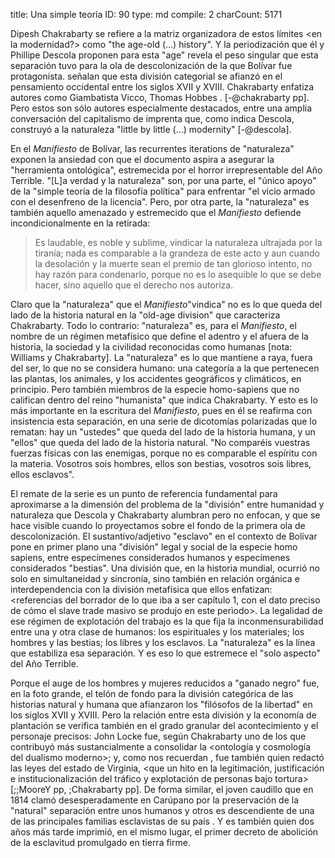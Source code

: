 title:          Una simple teoría
ID:             90
type:           md
compile:        2
charCount:      5171


Dipesh Chakrabarty se refiere a la matriz organizadora de estos límites <en la modernidad?> como "the age-old (...) history". Y la periodización que él y Phillipe Descola proponen para esta "age" revela el peso singular que esta separación tuvo para la ola de descolonización de la que Bolívar fue protagonista. <Ambos> señalan que esta división categorial se afianzó en el pensamiento occidental entre los siglos XVII y XVIII. Chakrabarty enfatiza autores como Giambatista Vicco, Thomas Hobbes  <y John Locke>.  [-@chakrabarty pp]. Pero estos son sólo  autores especialmente destacados, entre una amplia conversación del capitalismo de imprenta que, como indica Descola, construyó a la naturaleza "little by little (...) modernity" [-@descola]. 

En el _Manifiesto_ de Bolívar, las recurrentes iterations de "naturaleza" exponen la ansiedad con que el documento aspira a asegurar la "herramienta ontológica", estremecida por el horror irrepresentable del Año Terrible.  "[L]a verdad y la naturaleza" son, por una parte, el "único apoyo" de la "simple teoría de la filosofía política" para enfrentar "el vicio armado con el desenfreno de la licencia". Pero, por otra parte, la "naturaleza" es también aquello amenazado y estremecido que el _Manifiesto_ defiende incondicionalmente en la retirada: 

>Es laudable, es noble y sublime, vindicar la naturaleza ultrajada por la tiranía; nada es comparable a la grandeza de este acto y aun cuando la desolación y la muerte sean el premio de tan glorioso intento, no hay razón para condenarlo, porque no es lo asequible lo que se debe hacer, sino aquello que el derecho nos autoriza. 

Claro que la "naturaleza" que el _Manifiesto_"vindica" no es lo que queda del lado de la historia natural en la "old-age division" que caracteriza Chakrabarty. Todo lo contrario: "naturaleza" es, para el _Manifiesto_, el nombre de un régimen metafísico que define el adentro y el afuera de la historia, la sociedad y la civilidad reconocidas como humanas [nota: Williams y Chakrabarty]. La "naturaleza" es lo que mantiene a raya, fuera del ser, lo que no se considera humano: una categoría a la que pertenecen las plantas, los animales, y los accidentes geográficos y climáticos, en principio. Pero también miembros de la especie homo-sapiens que no califican dentro del reino "humanista" que indica Chakrabarty. Y esto es lo más importante en la escritura del *Manifiesto*, pues en él se reafirma con insistencia esta separación, en una serie de dicotomías polarizadas que lo rematan: hay un "ustedes" que queda del lado de la historia humana, y un "ellos" que queda del lado de la historia natural. "No comparéis vuestras fuerzas físicas con las enemigas, porque no es comparable el espíritu con la materia. Vosotros sois hombres, ellos son bestias, vosotros sois libres, ellos esclavos".

El remate de la serie es un punto de referencia fundamental para aproximarse a la dimensión del problema de la "división" entre humanidad y naturaleza que Descola y Chakrabarty alumbran pero no enfocan, y que se hace visible cuando lo proyectamos sobre el fondo de la primera ola de descolonización. El sustantivo/adjetivo "esclavo" en el contexto de Bolívar pone en primer plano una "división" legal y social de la especie homo sapiens, entre especímenes considerados humanos y especímenes considerados "bestias". Una división que, en la historia mundial, ocurrió no solo en simultaneidad y sincronía, sino también en relación orgánica e interdependencia con la división metafísica que ellos enfatizan: <referencias del borrador de lo que iba a ser capítulo 1, con el dato preciso de cómo el slave trade masivo se produjo en este perìodo>. La legalidad de ese régimen de explotación del trabajo es la que fija la inconmensurabilidad entre una y otra clase de humanos: los espirituales y los materiales; los hombres y las bestias; los libres y los esclavos. La "naturaleza" es la línea que estabiliza esa separación. Y es eso lo que estremece el "solo aspecto" del Año Terrible.

Porque el auge de los hombres y mujeres reducidos a "ganado negro" fue, en la foto grande, el telón de fondo para la división categórica de las historias natural y humana que afianzaron los "filósofos de la libertad" en los siglos XVII y XVIII. Pero la relación entre esta división y la economía de plantación se verifica también en el grado granular del acontecimiento y el personaje precisos: John Locke fue, según Chakrabarty uno de los que contribuyó más sustancialmente a consolidar la <ontología y cosmología del dualismo moderno>; y, como nos recuerdan <Moore y el otro>, fue también quien redactó las leyes del estado de Virginia, <que un hito en la legitimación, justificación e institucionalización del tráfico y explotación de personas bajo tortura> [;;MooreY pp, ;Chakrabarty pp]. De forma similar, el joven caudillo que en 1814 clamó desesperadamente en Carúpano por la preservación de la "natural" separación entre unos humanos y otros es descendiente de una de las principales familias esclavistas de su país <referencia>. Y es también quien dos años más tarde imprimió, en el mismo lugar, el primer decreto de abolición de la esclavitud promulgado en tierra firme.
